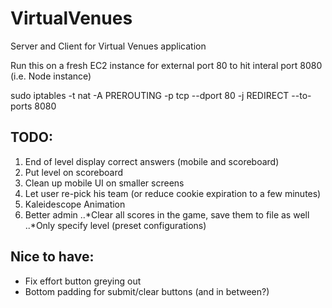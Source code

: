VirtualVenues
=============

Server and Client for Virtual Venues application

Run this on a fresh EC2 instance for external port 80 to hit interal port 8080
(i.e. Node instance)

sudo iptables -t nat -A PREROUTING -p tcp --dport 80 -j REDIRECT --to-ports 8080


TODO:
-----
1. End of level display correct answers (mobile and scoreboard)
2. Put level on scoreboard
3. Clean up mobile UI on smaller screens
4. Let user re-pick his team (or reduce cookie expiration to a few minutes)
5. Kaleidescope Animation
6. Better admin 
..*Clear all scores in the game, save them to file as well
..*Only specify level (preset configurations)

Nice to have:
--------------
- Fix effort button greying out
- Bottom padding for submit/clear buttons (and in between?)




